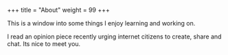 +++
title = "About"
weight = 99
+++

This is a window into some things I enjoy learning and working on. 

I read an opinion piece recently urging internet citizens to create, share and chat. Its nice to meet you.

